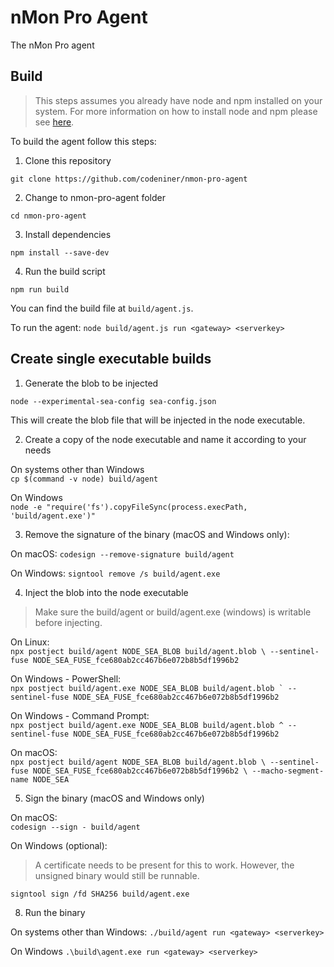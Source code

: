 # nMon Pro Agent
The nMon Pro agent

## Build

> This steps assumes you already have node and npm installed on your system. For more information on how to install node and npm please see [here](https://docs.npmjs.com/downloading-and-installing-node-js-and-npm).

To build the agent follow this steps:  

1. Clone this repository

`git clone https://github.com/codeniner/nmon-pro-agent`

2. Change to nmon-pro-agent folder

`cd nmon-pro-agent`


3. Install dependencies

`npm install --save-dev`

4. Run the build script

`npm run build`  

You can find the build file at `build/agent.js`.  

To run the agent: `node build/agent.js run <gateway> <serverkey>`


## Create single executable builds

1. Generate the blob to be injected

`node --experimental-sea-config sea-config.json`

This will create the blob file that will be injected in the node executable.


2. Create a copy of the node executable and name it according to your needs

On systems other than Windows  
`cp $(command -v node) build/agent`

On Windows  
`node -e "require('fs').copyFileSync(process.execPath, 'build/agent.exe')"`


3. Remove the signature of the binary (macOS and Windows only):

On macOS:
`codesign --remove-signature build/agent`

On Windows:
`signtool remove /s build/agent.exe`


4. Inject the blob into the node executable

 > Make sure the build/agent or build/agent.exe (windows) is writable before injecting.

On Linux:  
`npx postject build/agent NODE_SEA_BLOB build/agent.blob \
    --sentinel-fuse NODE_SEA_FUSE_fce680ab2cc467b6e072b8b5df1996b2`


On Windows - PowerShell:  
``npx postject build/agent.exe NODE_SEA_BLOB build/agent.blob `
    --sentinel-fuse NODE_SEA_FUSE_fce680ab2cc467b6e072b8b5df1996b2``


On Windows - Command Prompt:  
`npx postject build/agent.exe NODE_SEA_BLOB build/agent.blob ^
    --sentinel-fuse NODE_SEA_FUSE_fce680ab2cc467b6e072b8b5df1996b2 `


On macOS:  
`npx postject build/agent NODE_SEA_BLOB build/agent.blob \
    --sentinel-fuse NODE_SEA_FUSE_fce680ab2cc467b6e072b8b5df1996b2 \
    --macho-segment-name NODE_SEA`

5. Sign the binary (macOS and Windows only)

On macOS:  
`codesign --sign - build/agent`

On Windows (optional):  
> A certificate needs to be present for this to work. However, the unsigned binary would still be runnable.  

`signtool sign /fd SHA256 build/agent.exe `

8. Run the binary

On systems other than Windows:
`./build/agent run <gateway> <serverkey>`

On Windows
`.\build\agent.exe run <gateway> <serverkey>`
